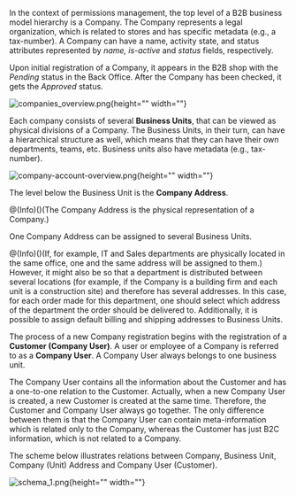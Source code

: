 In the context of permissions management, the top level of a B2B business model hierarchy is a Company. The Company represents a legal organization, which is related to stores and has specific metadata (e.g., a tax-number). A Company can have a name, activity state, and status attributes represented by _name, is-active_ and _status_ fields, respectively.

Upon initial registration of a Company, it appears in the B2B shop with the *Pending* status in the Back Office. After the Company has been checked, it gets the *Approved* status.


![companies_overview.png](https://spryker.s3.eu-central-1.amazonaws.com/docs/Features/Company+Account+Management/Company+Account+Overview/Company+Account+and+General+Organizational+Structure/companies_overview.png){height="" width=""}

Each company consists of several **Business Units**, that can be viewed as physical divisions of a Company. The Business Units, in their turn, can have a hierarchical structure as well, which means that they can have their own departments, teams, etc. Business units also have metadata (e.g., tax-number).

![company-account-overview.png](https://spryker.s3.eu-central-1.amazonaws.com/docs/Features/Company+Account+Management/Company+Account+Overview/Company+Account+and+General+Organizational+Structure/company-account-overview.png){height="" width=""}

The level below the Business Unit is the **Company Address**.

@(Info)()(The Company Address is the physical representation of a Company.)

One Company Address can be assigned to several Business Units.

@(Info)()(If, for example, IT and Sales departments are physically located in the same office, one and the same address will be assigned to them.)
However, it might also be so that a department is distributed between several locations (for example, if the Company is a building firm and each unit is a construction site) and therefore has several addresses. In this case, for each order made for this department, one should select which address of the department the order should be delivered to. Additionally, it is possible to assign default billing and shipping addresses to Business Units.

The process of a new Company registration begins with the registration of a **Customer (Company User)**. A user or employee of a Company is referred to as a **Company User**. A Company User always belongs to one business unit.

The Company User contains all the information about the Customer and has a one-to-one relation to the Customer. Actually, when a new Company User is created, a new Customer is created at the same time. Therefore, the Customer and Company User always go together. The only difference between them is that the Company User can contain meta-information which is related only to the Company, whereas the Customer has just B2C information, which is not related to a Company.

The scheme below illustrates relations between Company, Business Unit, Company (Unit) Address and Company User (Customer).

![schema_1.png](https://spryker.s3.eu-central-1.amazonaws.com/docs/Features/Company+Account+Management/Company+Account+Overview/Company+Account+and+General+Organizational+Structure/schema_1.png){height="" width=""}